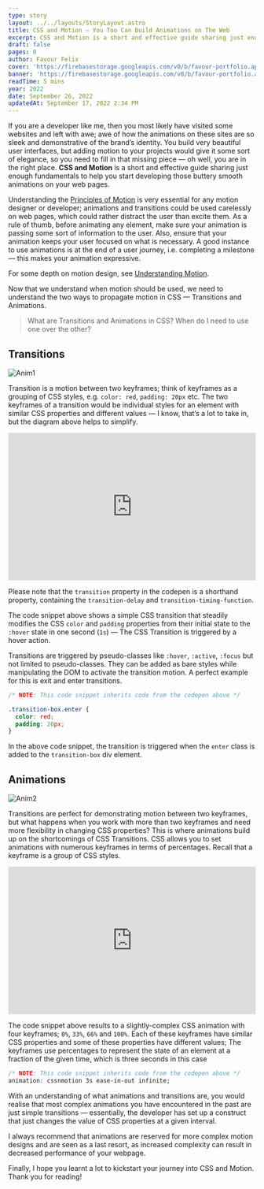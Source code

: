 ```yaml
---
type: story
layout: ../../layouts/StoryLayout.astro
title: CSS and Motion — You Too Can Build Animations on The Web
excerpt: CSS and Motion is a short and effective guide sharing just enough fundamentals to help you start developing those buttery smooth animations on your web pages.
draft: false
pages: 0
author: Favour Felix
cover: 'https://firebasestorage.googleapis.com/v0/b/favour-portfolio.appspot.com/o/stories%2Fcss-n-motion.webp?alt=media&token=b6a4e13a-2ef0-4a2d-acee-6c58b49dbde8'
banner: 'https://firebasestorage.googleapis.com/v0/b/favour-portfolio.appspot.com/o/stories%2Fcss-n-motion.webp?alt=media&token=b6a4e13a-2ef0-4a2d-acee-6c58b49dbde8'
readTime: 5 mins
year: 2022
date: September 26, 2022
updatedAt: September 17, 2022 2:34 PM
---
```


If you are a developer like me, then you most likely have visited some websites and left with awe; awe of how the animations on these sites are so sleek and demonstrative of the brand’s identity. You build very beautiful user interfaces, but adding motion to your projects would give it some sort of elegance, so you need to fill in that missing piece — oh well, you are in the right place. **CSS and Motion** is a short and effective guide sharing just enough fundamentals to help you start developing those buttery smooth animations on your web pages.

Understanding the [Principles of Motion](https://material.io/design/motion/understanding-motion.html#principles) is very essential for any motion designer or developer; animations and transitions could be used carelessly on web pages, which could rather distract the user than excite them. As a rule of thumb, before animating any element, make sure your animation is passing some sort of information to the user. Also, ensure that your animation keeps your user focused on what is necessary. A good instance to use animations is at the end of a user journey, i.e. completing a milestone — this makes your animation expressive. 

For some depth on motion design, see [Understanding Motion](https://material.io/design/motion).

Now that we understand when motion should be used, we need to understand the two ways to propagate motion in CSS — Transitions and Animations.

> What are Transitions and Animations in CSS? When do I need to use one over the other?
> 

## Transitions

![Anim1](https://firebasestorage.googleapis.com/v0/b/favour-portfolio.appspot.com/o/stories%2Fanim-1.png?alt=media&token=c435cc30-97a8-4469-9321-ce222e9bb221)

Transition is a motion between two keyframes; think of keyframes as a grouping of CSS styles, e.g. `color: red`, `padding: 20px` etc. The two keyframes of a transition would be individual styles for an element with similar CSS properties and different values — I know, that’s a lot to take in, but the diagram above helps to simplify.

<iframe height="300" style="width: 100%;" scrolling="no" title="CSS and Motion - Transitions" src="https://codepen.io/felixfavour/embed/WNJpWxm?default-tab=html%2Cresult" frameborder="no" loading="lazy" allowtransparency="true" allowfullscreen="true">
  See the Pen <a href="https://codepen.io/felixfavour/pen/WNJpWxm">
  CSS and Motion - Transitions</a> by Favour Felix Chinemerem (<a href="https://codepen.io/felixfavour">@felixfavour</a>)
  on <a href="https://codepen.io">CodePen</a>.
</iframe>

Please note that the `transition` property  in the codepen is a shorthand property, containing the `transition-delay` and `transition-timing-function`. 

The code snippet above shows a simple CSS transition that steadily modifies the CSS `color` and `padding` properties from their initial state to the `:hover` state in one second (`1s`) — The CSS Transition is triggered by a hover action. 

Transitions are triggered by pseudo-classes like `:hover`, `:active`, `:focus` but not limited to pseudo-classes. They can be added as bare styles while manipulating the DOM to activate the transition motion. A perfect example for this is exit and enter transitions.

```css
/* NOTE: This code snippet inherits code from the codepen above */

.transition-box.enter {
  color: red;
  padding: 20px;
}
```

In the above code snippet, the transition is triggered when the `enter` class is added to the  `transition-box` div element. 

## Animations

![Anim2](https://firebasestorage.googleapis.com/v0/b/favour-portfolio.appspot.com/o/stories%2Fanim-2.png?alt=media&token=e4f35df1-a34c-48f0-a072-48910521f1ca)

Transitions are perfect for demonstrating motion between two keyframes, but what happens when you work with more than two keyframes and need more flexibility in changing CSS properties? This is where animations build up on the shortcomings of CSS Transitions. CSS allows you to set animations with numerous keyframes in terms of percentages. Recall that a keyframe is a group of CSS styles.

<iframe height="300" style="width: 100%;" scrolling="no" title="CSS and Motion - Animations" src="https://codepen.io/felixfavour/embed/BaxWEdv?default-tab=html%2Cresult" frameborder="no" loading="lazy" allowtransparency="true" allowfullscreen="true">
  See the Pen <a href="https://codepen.io/felixfavour/pen/BaxWEdv">
  CSS and Motion - Animations</a> by Favour Felix Chinemerem (<a href="https://codepen.io/felixfavour">@felixfavour</a>)
  on <a href="https://codepen.io">CodePen</a>.
</iframe>

The code snippet above results to a slightly-complex CSS animation with four keyframes; `0%`, `33%`, `66%` and `100%`. Each of these keyframes have similar CSS properties and some of these properties have different values; The keyframes use percentages to represent the state of an element at a fraction of the given time, which is three seconds in this case

```css
/* NOTE: This code snippet inherits code from the codepen above */
animation: cssnmotion 3s ease-in-out infinite;
```

With an understanding of what animations and transitions are, you would realise that most complex animations you have encountered in the past are just simple transitions — essentially, the developer has set up a construct that just changes the value of CSS properties at a given interval.

I always recommend that animations are reserved for more complex motion designs and are seen as a last resort, as increased complexity can result in decreased performance of your webpage.

Finally, I hope you learnt a lot to kickstart your journey into CSS and Motion. Thank you for reading!